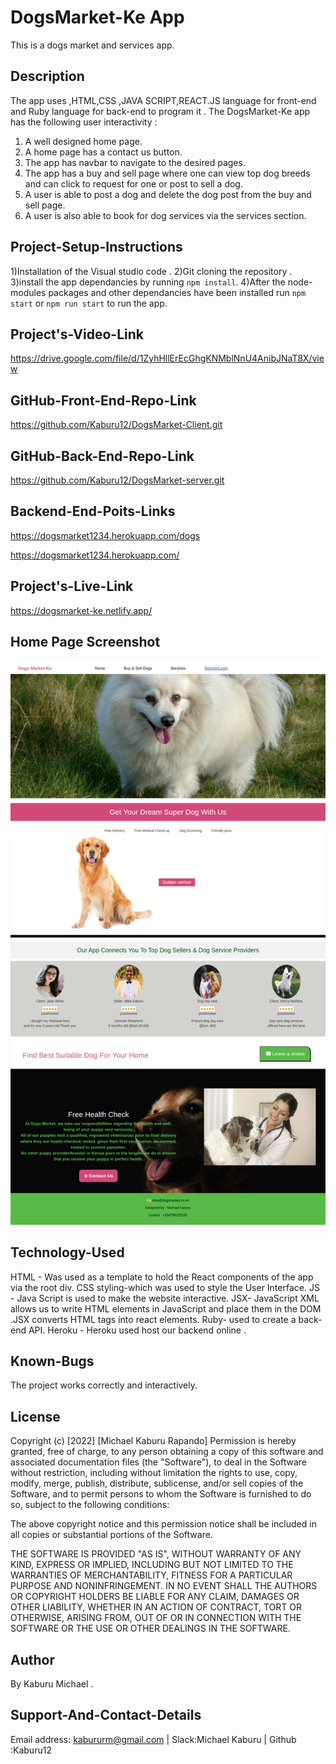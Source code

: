 # DogsMarket-Ke App
This is a dogs market and services app.

## Description
The app uses ,HTML,CSS ,JAVA SCRIPT,REACT.JS language for front-end and Ruby language for back-end to program it . The DogsMarket-Ke app has the following user interactivity :
1) A well designed home page.
2) A home page has a contact us button.
3) The app has navbar to navigate to the desired pages.
4) The app has a buy and sell page where one can view top dog breeds and can click to request for one or post to sell a dog.
5) A user is able to post a dog and delete the dog post from the buy and sell page.
6) A user is also able to book for dog services via the services section.


## Project-Setup-Instructions
1)Installation of the Visual studio code .
2)Git cloning the repository .
3)install the app dependancies by running `npm install`.
4)After the node-modules packages and other dependancies have been installed run `npm start` or `npm run start` to run the app.

## Project's-Video-Link
https://drive.google.com/file/d/1ZyhHllErEcGhgKNMblNnU4AnibJNaT8X/view


## GitHub-Front-End-Repo-Link
https://github.com/Kaburu12/DogsMarket-Client.git

## GitHub-Back-End-Repo-Link
https://github.com/Kaburu12/DogsMarket-server.git

## Backend-End-Poits-Links
https://dogsmarket1234.herokuapp.com/dogs

https://dogsmarket1234.herokuapp.com/

## Project's-Live-Link
https://dogsmarket-ke.netlify.app/

## Home Page Screenshot
![image](./src/images/dogsMarket.png)

## Technology-Used
HTML - Was used as a template to hold the React components of the app via the root div. 
CSS styling-which was used to style the User Interface.
JS - Java Script is used to make the website interactive.
JSX- JavaScript XML allows us to write HTML elements in JavaScript and place them in the DOM .JSX converts HTML tags into react elements.
Ruby- used to create a back-end API.
Heroku - Heroku used host our backend online .

## Known-Bugs
The project works correctly and interactively.

## License
Copyright (c) [2022] [Michael Kaburu Rapando] Permission is hereby granted, free of charge, to any person obtaining a copy of this software and associated documentation files (the "Software"), to deal in the Software without restriction, including without limitation the rights to use, copy, modify, merge, publish, distribute, sublicense, and/or sell copies of the Software, and to permit persons to whom the Software is furnished to do so, subject to the following conditions:

The above copyright notice and this permission notice shall be included in all copies or substantial portions of the Software.

THE SOFTWARE IS PROVIDED "AS IS", WITHOUT WARRANTY OF ANY KIND, EXPRESS OR IMPLIED, INCLUDING BUT NOT LIMITED TO THE WARRANTIES OF MERCHANTABILITY, FITNESS FOR A PARTICULAR PURPOSE AND NONINFRINGEMENT. IN NO EVENT SHALL THE AUTHORS OR COPYRIGHT HOLDERS BE LIABLE FOR ANY CLAIM, DAMAGES OR OTHER LIABILITY, WHETHER IN AN ACTION OF CONTRACT, TORT OR OTHERWISE, ARISING FROM, OUT OF OR IN CONNECTION WITH THE SOFTWARE OR THE USE OR OTHER DEALINGS IN THE SOFTWARE.

## Author
By Kaburu Michael .

## Support-And-Contact-Details
Email address: kabururm@gmail.com | Slack:Michael Kaburu |
Github :Kaburu12
